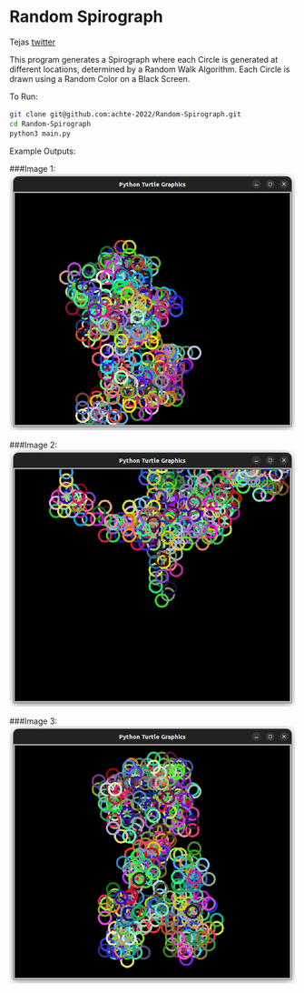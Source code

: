 # Random Spirograph

Tejas [twitter](https://twitter.com/achte_te)

This program generates a Spirograph where each Circle is generated at different locations, determined by a Random Walk Algorithm. Each Circle is drawn using a Random Color on a Black Screen.

To Run:
```sh
git clone git@github.com:achte-2022/Random-Spirograph.git
cd Random-Spirograph
python3 main.py
```


Example Outputs:

###Image 1:
![Image](images/img_1.png)

###Image 2:
![Image](images/img_2.png)

###Image 3:
![Image](images/img_3.png)